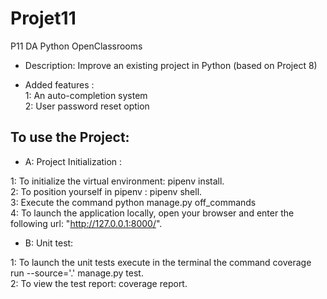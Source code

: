 # Projet11

P11 DA Python OpenClassrooms
- Description:
Improve an existing project in Python (based on Project 8)  

- Added features :  
1: An auto-completion system  
2: User password reset option  

## To use the Project:

- A: Project Initialization : 

1: To initialize the virtual environment: pipenv install.  
2: To position yourself in pipenv : pipenv shell.  
3: Execute the command python manage.py off_commands  
4: To launch the application locally, open your browser and enter the following url: "http://127.0.0.1:8000/".   
  
- B: Unit test:

1: To launch the unit tests execute in the terminal the command coverage run --source='.' manage.py test.  
2: To view the test report: coverage report.  